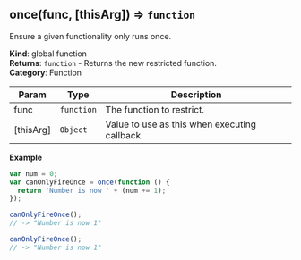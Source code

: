 <a name="once"></a>

## once(func, [thisArg]) ⇒ <code>function</code>
Ensure a given functionality only runs once.

**Kind**: global function  
**Returns**: <code>function</code> - Returns the new restricted function.  
**Category**: Function  

| Param | Type | Description |
| --- | --- | --- |
| func | <code>function</code> | The function to restrict. |
| [thisArg] | <code>Object</code> | Value to use as this when executing callback. |

**Example**  
```js
var num = 0;
var canOnlyFireOnce = once(function () {
  return 'Number is now ' + (num += 1);
});

canOnlyFireOnce();
// -> "Number is now 1"

canOnlyFireOnce();
// -> "Number is now 1"
```

